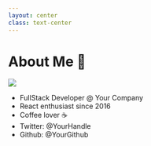 ```yaml
---
layout: center
class: text-center
---
```


# About Me 👋

<div class="flex justify-center">
  <img src="https://via.placeholder.com/200" class="rounded-full h-40 w-40 object-cover mx-auto my-4" />
</div>

* FullStack Developer @ Your Company
* React enthusiast since 2016
* Coffee lover ☕
* Twitter: @YourHandle
* Github: @YourGithub 